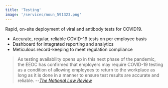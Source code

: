 ```yaml
---
title: 'Testing'
image: '/services/noun_591323.png'
---
```


Rapid, on-site deployment of viral and antibody tests for COVID19.

- Accurate, regular, reliable COVID-19 tests on per employee basis
- Dashboard for integrated reporting and analytics
- Meticulous record-keeping to meet regulation compliance

> As testing availability opens up in this next phase of the pandemic, the EEOC has confirmed
that employers may require COVID-19 testing as a condition of allowing employees to return to
the workplace as long as it is done in a manner to ensure test results are accurate and
reliable. --[*The National Law Review*][1]

[1]: https://web.archive.org/web/20200502161155/https://www.natlawreview.com/article/updated-eeoc-guidance-allows-employee-covid-19-testing
